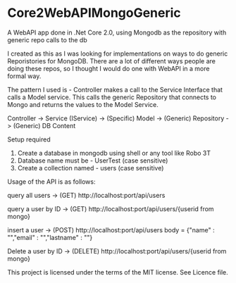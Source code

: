 # Core2WebAPIMongoGeneric
A WebAPI app done in .Net Core 2.0, using Mongodb as the repository with generic repo calls to the db

I created as this as I was looking for implementations on ways to do generic Reporistories for MongoDB. There are a lot of different ways
people are doing these repos, so I thought I would do one with WebAPI in a more formal way.

The pattern I used is - Controller makes a call to the Service Interface that calls a Model service. This calls the generic Repository
that connects to Mongo and returns the values to the Model Service.

Controller -> Service (IService) -> (Specific) Model -> (Generic) Repository -> (Generic) DB Content

Setup required
1. Create a database in mongodb using shell or any tool like Robo 3T
2. Database name must be - UserTest (case sensitive)
3. Create a collection named - users (case sensitive)

Usage of the API is as follows:

query all users -> (GET) http://localhost:port/api/users

query a user by ID -> (GET) http://localhost:port/api/users/{userid from mongo}

insert a user -> (POST) http://localhost:port/api/users     body = {"name" : "","email" : "","lastname" : ""}

Delete a user by ID -> (DELETE) http://localhost:port/api/users/{userid from mongo}

This project is licensed under the terms of the MIT license. See Licence file.
